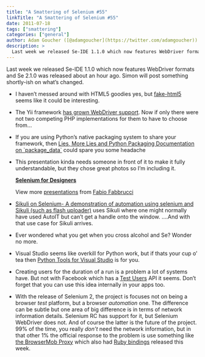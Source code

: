 ```yaml
---
title: "A Smattering of Selenium #55"
linkTitle: "A Smattering of Selenium #55"
date: 2011-07-18
tags: ["smattering"]
categories: ["general"]
author: Adam Goucher ([@adamgoucher](https://twitter.com/adamgoucher))
description: >
  Last week we released Se-IDE 1.1.0 which now features WebDriver formats and Se 2.1.0 was released about an hour ago.
---
```


Last week we released Se-IDE 1.1.0 which now features WebDriver formats and Se 2.1.0 was released about an hour ago. Simon will post something shortly-ish on what’s changed.

*   I haven’t messed around with HTML5 goodies yes, but [fake-html5](http://code.google.com/p/fake-html5/) seems like it could be interesting.
*   The Yii framework [has grown WebDriver support](http://www.yiiframework.com/extension/webdriver-test/). Now if only there were not two competing PHP implementations for them to have to choose from…
*   If you are using Python’s native packaging system to share your framework, then [Lies, More Lies and Python Packaging Documentation on \`package\_data\`](http://blog.codekills.net/2011/07/15/lies,-more-lies-and-python-packaging-documentation-on--package_data-) could spare you some headache
*   This presentation kinda needs someone in front of it to make it fully understandable, but they chose great photos so I’m including it.
    
    **[Selenium for Designers](http://www.slideshare.net/fabio.fabbrucci/selenium-for-designers "Selenium for Designers")**
    
    View more [presentations](http://www.slideshare.net/) from [Fabio Fabbrucci](http://www.slideshare.net/fabio.fabbrucci)
    
*   [Sikuli on Selenium- A demonstration of automation using selenium and Sikuli (such as flash uploader)](http://mubbashir11.blogspot.com/2011/07/sikuli-on-selenium-demonstration-of.html) uses Sikuli where one might normally have used AutoIT but can’t get a handle onto the window. ….And with that use case for Sikuli arrives.
*   Ever wondered what you get when you cross alcohol and Se? Wonder no more.  
    
*   Visual Studio seems like overkill for Python work, but if thats your cup o’ tea then [Python Tools for Visual Studio](http://pytools.codeplex.com/) is for you.
*   Creating users for the duration of a run is a problem a lot of systems have. But not with Facebook which has a [Test Users](https://developers.facebook.com/docs/test_users/) API it seems. Don’t forget that you can use this idea internally in your apps too.
*   With the release of Selenium 2, the project is focuses not on being a browser _test_ platform, but a browser _automation_ one. The difference can be subtle but one area of big difference is in terms of network information details. Selenium RC has support for it, but Selenium WebDriver does not. And of course the latter is the future of the project. 99% of the time, you really _don’t_ need the network information, but in that other 1% the official response to the problem is use something like [the BrowserMob Proxy](https://github.com/lightbody/browsermob-proxy) which also had [Ruby bindings](https://github.com/jarib/browsermob-proxy-rb) released this week.